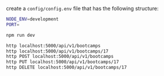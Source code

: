 create a `config/config.env` file that has the following structure:

```bash
NODE_ENV=development
PORT=
```

```bash
npm run dev
```

```bash
http localhost:5000/api/v1/bootcamps
http localhost:5000/api/v1/bootcamps/17
http POST localhost:5000/api/v1/bootcamps
http PUT localhost:5000/api/v1/bootcamps/17
http DELETE localhost:5000/api/v1/bootcamps/17
```
